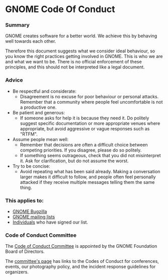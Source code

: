 # GNOME Code Of Conduct

### Summary

GNOME creates software for a better world. We achieve this by behaving well towards each other.

Therefore this document suggests what we consider ideal behaviour, so you know the right practices getting involved in GNOME. This is who we are and what we want to be. There is no official enforcement of these principles, and this should not be interpreted like a legal document.

### Advice

* Be respectful and considerate:
  * Disagreement is no excuse for poor behaviour or personal attacks. Remember that a community where people feel uncomfortable is not a productive one.
* Be patient and generous:
  * If someone asks for help it is because they need it. Do politely suggest specific documentation or more appropriate venues where appropriate, but avoid aggressive or vague responses such as "RTFM".
* Assume people mean well:
  * Remember that decisions are often a difficult choice between competing priorities. If you disagree, please do so politely.
  * If something seems outrageous, check that you did not misinterpret it. Ask for clarification, but do not assume the worst.
* Try to be concise:
  * Avoid repeating what has been said already. Making a conversation larger makes it difficult to follow, and people often feel personally attacked if they receive multiple messages telling them the same thing.

### This applies to:

* [GNOME Bugzilla](http://bugzilla.gnome.org/)
* [GNOME mailing lists](http://mail.gnome.org/)
* [Individuals](https://wiki.gnome.org/Foundation/CodeOfConduct/Signatures/) who have signed our list.

### Code of Conduct Committee

The [Code of Conduct Committee][code-of-conduct-committee] is appointed by the GNOME Foundation Board of Directors.

The [committee's page][code-of-conduct-committee] has links to the Codes of Conduct for conferences, events, our photography policy, and the incident response guidelines for organizers.

<!-- markdown variables -->
[code-of-conduct-committee]: https://wiki.gnome.org/CodeOfConductCommittee/